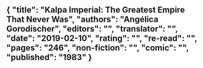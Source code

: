 {
 "title": "Kalpa Imperial: The Greatest Empire That Never Was",
 "authors": "Angélica Gorodischer",
 "editors": "",
 "translator": "",
 "date": "2019-02-10",
 "rating": "",
 "re-read": "",
 "pages": "246",
 "non-fiction": "",
 "comic": "",
 "published": "1983"
}
---

